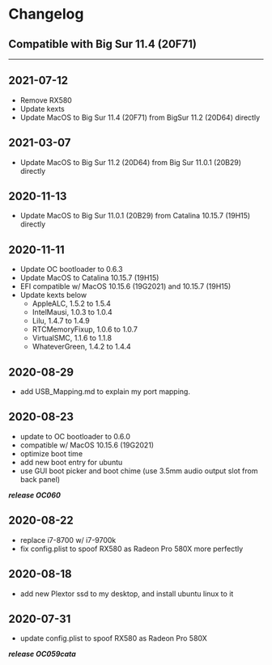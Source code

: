 # Changelog
## Compatible with Big Sur 11.4 (20F71)
---
## 2021-07-12
- Remove RX580
- Update kexts
- Update MacOS to Big Sur 11.4 (20F71) from BigSur 11.2 (20D64) directly

## 2021-03-07
- Update MacOS to Big Sur 11.2 (20D64) from Big Sur 11.0.1 (20B29) directly

## 2020-11-13
- Update MacOS to Big Sur 11.0.1 (20B29) from Catalina 10.15.7 (19H15) directly

## 2020-11-11
- Update OC bootloader to 0.6.3
- Update MacOS to Catalina 10.15.7 (19H15) 
- EFI compatible w/ MacOS 10.15.6 (19G2021) and 10.15.7 (19H15) 
- Update kexts below
	- AppleALC, 1.5.2 to 1.5.4
	- IntelMausi, 1.0.3 to 1.0.4
	- Lilu, 1.4.7 to 1.4.9
	- RTCMemoryFixup, 1.0.6 to 1.0.7
	- VirtualSMC, 1.1.6 to 1.1.8
	- WhateverGreen, 1.4.2 to 1.4.4

## 2020-08-29
- add USB_Mapping.md to explain my port mapping.

## 2020-08-23
- update to OC bootloader to 0.6.0
- compatible w/ MacOS 10.15.6 (19G2021)
- optimize boot time
- add new boot entry for ubuntu
- use GUI boot picker and boot chime (use 3.5mm audio output slot from back panel)

***release OC060***

## 2020-08-22
- replace i7-8700 w/ i7-9700k
- fix config.plist to spoof RX580 as Radeon Pro 580X more perfectly

## 2020-08-18
- add new Plextor ssd to my desktop, and install ubuntu linux to it

## 2020-07-31
- update config.plist to spoof RX580 as Radeon Pro 580X

***release OC059cata***